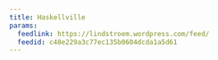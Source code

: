 ```yaml
---
title: Haskellville
params:
  feedlink: https://lindstroem.wordpress.com/feed/
  feedid: c48e229a3c77ec135b0604dcda1a5d61
---
```

